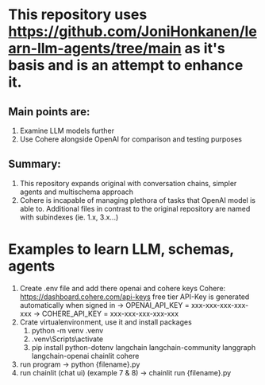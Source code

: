 # This repository uses https://github.com/JoniHonkanen/learn-llm-agents/tree/main as it's basis and is an attempt to enhance it. 
## Main points are:
1. Examine LLM models further
2. Use Cohere alongside OpenAI for comparison and testing purposes
## Summary:
1. This repository expands original with conversation chains, simpler agents and multischema approach
2. Cohere is incapable of managing plethora of tasks that OpenAI model is able to.
Additional files in contrast to the original repository are named with subindexes (ie. 1.x, 3.x...)

# Examples to learn LLM, schemas, agents
1. Create .env file and add there openai and cohere keys
Cohere: https://dashboard.cohere.com/api-keys free tier API-Key is generated automatically when signed in
   -> OPENAI_API_KEY = xxx-xxx-xxx-xxx-xxx
   -> COHERE_API_KEY = xxx-xxx-xxx-xxx-xxx
2. Crate virtualenvironment, use it and install packages
   1. python -m venv .venv
   2. .venv\Scripts\activate
   3. pip install python-dotenv langchain langchain-community langgraph langchain-openai chainlit cohere
3. run program
   ->  python {filename}.py
4. run chainlit (chat ui) (example 7 & 8)
   -> chainlit run {filename}.py
